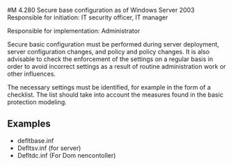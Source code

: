 #M 4.280 Secure base configuration as of Windows Server 2003
Responsible for initiation: IT security officer, IT manager

Responsible for implementation: Administrator

Secure basic configuration must be performed during server deployment, server configuration changes, and policy and policy changes. It is also advisable to check the enforcement of the settings on a regular basis in order to avoid incorrect settings as a result of routine administration work or other influences.

The necessary settings must be identified, for example in the form of a checklist. The list should take into account the measures found in the basic protection modeling.



## Examples 
* defltbase.inf
* Defltsv.inf (for server)
* Defltdc.inf (For Dom nencontoller)




